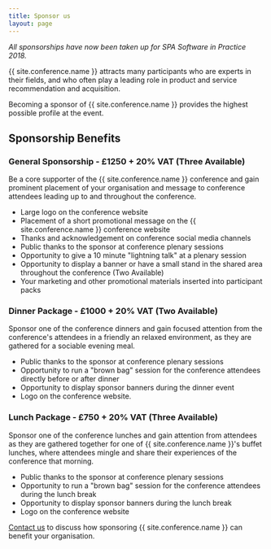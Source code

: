 ```yaml
---
title: Sponsor us
layout: page
---
```

<p><em>All sponsorships have now been taken up for SPA Software in Practice 2018.</em></p>

<p>{{ site.conference.name }} attracts many participants who are experts in their fields, and who often play a leading role in product and service recommendation and acquisition.</p>
<p>Becoming a sponsor of {{ site.conference.name }} provides the highest possible profile at the event.</p>

<h2>Sponsorship Benefits</h2>

~~<h3>General Sponsorship - £1250 + 20% VAT (Three Available)</h3>~~
<p>Be a core supporter of the {{ site.conference.name }} conference and gain prominent placement of your organisation and message to conference attendees leading up to and throughout the conference.</p>
<ul>
   <li>Large logo on the conference website</li>
   <li>Placement of a short promotional message on the {{ site.conference.name }} conference website</li>
   <li>Thanks and acknowledgement on conference social media channels</li>
   <li>Public thanks to the sponsor at conference plenary sessions</li>
   <li>Opportunity to give a 10 minute "lightning talk" at a plenary session</li>
   <li>Opportunity to display a banner or have a small stand in the shared area throughout the conference (Two Available)</li>
   <li>Your marketing and other promotional materials inserted into participant packs</li>
</ul>


~~<h3>Dinner Package - £1000 + 20% VAT (Two Available)</h3>~~
<p>Sponsor one of the conference dinners and gain focused attention from the conference's attendees in a friendly an relaxed environment, as they are gathered for a sociable evening meal.</p>
<ul>
   <li>Public thanks to the sponsor at conference plenary sessions</li>
   <li>Opportunity to run a "brown bag" session for the conference attendees directly before or after dinner</li>
   <li>Opportunity to display sponsor banners during the dinner event</li>
   <li>Logo on the conference website.</li>
</ul>

~~<h3>Lunch Package - £750 + 20% VAT (Three Available)</h3>~~
<p>Sponsor one of the conference lunches and gain attention from attendees as they are gathered together for one of {{ site.conference.name }}'s buffet lunches, where attendees mingle and share their experiences of the conference that morning.</p>
<ul>
   <li>Public thanks to the sponsor at conference plenary sessions</li>
   <li>Opportunity to run a "brown bag" session for the conference attendees during the lunch break</li>
   <li>Opportunity to display sponsor banners during the lunch break</li>
   <li>Logo on the conference website</li>
</ul>

<p></p>
<p><a href="mailto:conference@spaconference.org?Subject={{ site.conference.name }}%20Sponsorship" target="_top">Contact us</a> to discuss how sponsoring {{ site.conference.name }} can benefit your organisation.</p>
